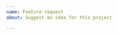 ```yaml
---
name: Feature request
about: Suggest an idea for this project

---
```



<!-- Describe the feature you'd like. -->